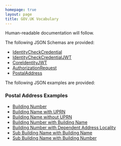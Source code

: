 ```yaml
---
homepage: true
layout: page
title: GOV.UK Vocabulary
---
```


Human-readable documentation will follow.

The following JSON Schemas are provided:

* [IdentityCheckCredential](v1/json-schemas/IdentityCheckCredential.json)
* [IdentityCheckCredentialJWT](v1/json-schemas/IdentityCheckCredentialJWT.json)
* [CoreIdentityJWT](v1/json-schemas/CoreIdentityJWT.json)
* [AuthorizationRequest](v1/json-schemas/AuthorizationRequest.json)
* [PostalAddress](v1/json-schemas/PostalAddress.json)

The following JSON examples are provided:

### Postal Address Examples

* [Building Number](v1/examples/PostalAddressClass/BuildingNumber.json)
* [Building Name with UPRN](v1/examples/PostalAddressClass/BuildingNameUPRN.json)
* [Building Name without UPRN](v1/examples/PostalAddressClass/BuildingNameNoUPRN.json)
* [Building Number with Building Name](v1/examples/PostalAddressClass/BuildingNumberName.json)
* [Building Number with Dependent Address Locality](v1/examples/PostalAddressClass/BuildingNumberWithDependentAddressLocality.json)
* [Sub Building Name with Building Name](v1/examples/PostalAddressClass/SubBuildingNameWithBuildingName.json)
* [Sub Building Name with Building Number](v1/examples/PostalAddressClass/SubBuildingNameWithBuildingNumber.json)
